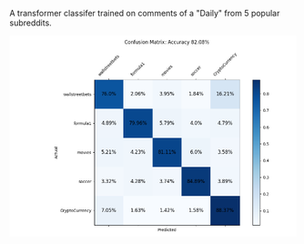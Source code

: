 A transformer classifer trained on comments of a "Daily" from 5 popular subreddits.

![](./run_experiment/movies_soccer_wsb_crypto_formula1/outputs/metrics/EPOCH_5_val_metric.png) 
